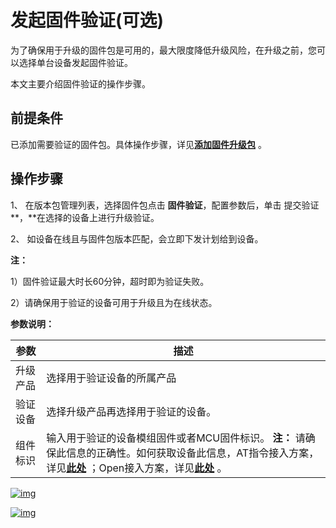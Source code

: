 # 发起固件验证(可选)


为了确保用于升级的固件包是可用的，最大限度降低升级风险，在升级之前，您可以选择单台设备发起固件验证。

本文主要介绍固件验证的操作步骤。

## 前提条件

已添加需要验证的固件包。具体操作步骤，详见[**添加固件升级包**](/deviceDevelop/DeviceManage/ota/part02/page-01) 。

## 操作步骤

1、 在版本包管理列表，选择固件包点击 **固件验证**，配置参数后，单击 提交验证**，**在选择的设备上进行升级验证。

2、 如设备在线且与固件包版本匹配，会立即下发计划给到设备。

**注：**

1）固件验证最大时长60分钟，超时即为验证失败。

2）请确保用于验证的设备可用于升级且为在线状态。


**参数说明：**

| **参数** | **描述**                                                                                                                                                                                                                                                                       |
| -------- | ------------------------------------------------------------------------------------------------------------------------------------------------------------------------------------------------------------------------------------------------------------------------------ |
| 升级产品 | 选择用于验证设备的所属产品                                                                                                                                                                                                                                                     |
| 验证设备 | 选择升级产品再选择用于验证的设备。                                                                                                                                                                                                                                             |
| 组件标识 | 输入用于验证的设备模组固件或者MCU固件标识。  **注：** 请确保此信息的正确性。如何获取设备此信息，AT指令接入方案，详见[**此处**](/deviceDevelop/DeviceAccessPlan/cellular/AT/API/cellular-at-03) ；Open接入方案，详见[**此处**](/deviceDevelop/DeviceAccessPlan/cellular/QuecOpen/api/cellular-quecopen-api-02) 。 |

 
<a data-fancybox title="img" href="/zh/guide/ota/ota07.png">![img](/zh/guide/ota/ota07.png)</a>
 

<a data-fancybox title="img" href="/zh/guide/ota/ota08.png">![img](/zh/guide/ota/ota08.png)</a>

 
